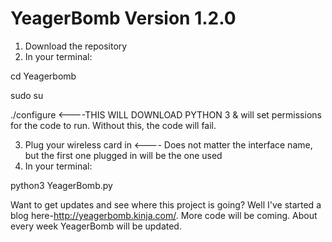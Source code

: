# YeagerBomb Version 1.2.0
1) Download the repository
2) In your terminal:

cd Yeagerbomb

sudo su

./configure <----THIS WILL DOWNLOAD PYTHON 3 & will set permissions for the code to run. Without this, the code will fail.

3) Plug your wireless card in <---- Does not matter the interface name, but the first one plugged in will be the one used
4) In your terminal:

python3 YeagerBomb.py


Want to get updates and see where this project is going? Well I've started a blog here-http://yeagerbomb.kinja.com/. More code
will be coming. About every week YeagerBomb will be updated.

